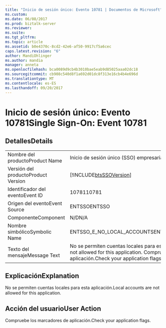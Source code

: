 ```yaml
---
title: "Inicio de sesión único: Evento 10781 | Documentos de Microsoft"
ms.custom: 
ms.date: 06/08/2017
ms.prod: biztalk-server
ms.reviewer: 
ms.suite: 
ms.tgt_pltfrm: 
ms.topic: article
ms.assetid: b0e4370c-8cd2-42e6-af50-9917cf5a6cec
caps.latest.revision: "6"
author: MandiOhlinger
ms.author: mandia
manager: anneta
ms.openlocfilehash: bca0089d9cb4b3010bae5eab9d85025aaa02dc18
ms.sourcegitcommit: cb908c540d8f1a692d01dc8f313e16cb4b4e696d
ms.translationtype: MT
ms.contentlocale: es-ES
ms.lasthandoff: 09/20/2017
---
```

# <a name="single-sign-on-event-10781"></a><span data-ttu-id="e1a93-102">Inicio de sesión único: Evento 10781</span><span class="sxs-lookup"><span data-stu-id="e1a93-102">Single Sign-On: Event 10781</span></span>
## <a name="details"></a><span data-ttu-id="e1a93-103">Detalles</span><span class="sxs-lookup"><span data-stu-id="e1a93-103">Details</span></span>  
  
|||  
|-|-|  
|<span data-ttu-id="e1a93-104">Nombre del producto</span><span class="sxs-lookup"><span data-stu-id="e1a93-104">Product Name</span></span>|<span data-ttu-id="e1a93-105">Inicio de sesión único (SSO) empresarial</span><span class="sxs-lookup"><span data-stu-id="e1a93-105">Enterprise Single Sign-On</span></span>|  
|<span data-ttu-id="e1a93-106">Versión del producto</span><span class="sxs-lookup"><span data-stu-id="e1a93-106">Product Version</span></span>|[!INCLUDE[btsSSOVersion](../includes/btsssoversion-md.md)]|  
|<span data-ttu-id="e1a93-107">Identificador del evento</span><span class="sxs-lookup"><span data-stu-id="e1a93-107">Event ID</span></span>|<span data-ttu-id="e1a93-108">10781</span><span class="sxs-lookup"><span data-stu-id="e1a93-108">10781</span></span>|  
|<span data-ttu-id="e1a93-109">Origen del evento</span><span class="sxs-lookup"><span data-stu-id="e1a93-109">Event Source</span></span>|<span data-ttu-id="e1a93-110">ENTSSO</span><span class="sxs-lookup"><span data-stu-id="e1a93-110">ENTSSO</span></span>|  
|<span data-ttu-id="e1a93-111">Componente</span><span class="sxs-lookup"><span data-stu-id="e1a93-111">Component</span></span>|<span data-ttu-id="e1a93-112">N/D</span><span class="sxs-lookup"><span data-stu-id="e1a93-112">N/A</span></span>|  
|<span data-ttu-id="e1a93-113">Nombre simbólico</span><span class="sxs-lookup"><span data-stu-id="e1a93-113">Symbolic Name</span></span>|<span data-ttu-id="e1a93-114">ENTSSO_E_NO_LOCAL_ACCOUNTS</span><span class="sxs-lookup"><span data-stu-id="e1a93-114">ENTSSO_E_NO_LOCAL_ACCOUNTS</span></span>|  
|<span data-ttu-id="e1a93-115">Texto del mensaje</span><span class="sxs-lookup"><span data-stu-id="e1a93-115">Message Text</span></span>|<span data-ttu-id="e1a93-116">No se permiten cuentas locales para esta aplicación.</span><span class="sxs-lookup"><span data-stu-id="e1a93-116">Local accounts are not allowed for this application.</span></span> <span data-ttu-id="e1a93-117">Compruebe los marcadores de aplicación.</span><span class="sxs-lookup"><span data-stu-id="e1a93-117">Check your application flags.</span></span>|  
  
## <a name="explanation"></a><span data-ttu-id="e1a93-118">Explicación</span><span class="sxs-lookup"><span data-stu-id="e1a93-118">Explanation</span></span>  
 <span data-ttu-id="e1a93-119">No se permiten cuentas locales para esta aplicación.</span><span class="sxs-lookup"><span data-stu-id="e1a93-119">Local accounts are not allowed for this application.</span></span>  
  
## <a name="user-action"></a><span data-ttu-id="e1a93-120">Acción del usuario</span><span class="sxs-lookup"><span data-stu-id="e1a93-120">User Action</span></span>  
 <span data-ttu-id="e1a93-121">Compruebe los marcadores de aplicación.</span><span class="sxs-lookup"><span data-stu-id="e1a93-121">Check your application flags.</span></span>